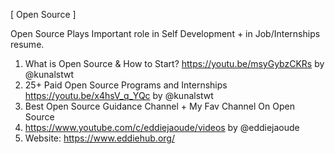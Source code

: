 [ Open Source ]

Open Source Plays Important role in Self Development + in Job/Internships resume.
1. What is Open Source & How to Start?
https://youtu.be/msyGybzCKRs by @kunalstwt 
2. 25+ Paid Open Source Programs and Internships
https://youtu.be/x4hsV_q_YQc by @kunalstwt 
3. Best Open Source Guidance Channel + My Fav Channel On Open Source 
4. https://www.youtube.com/c/eddiejaoude/videos by @eddiejaoude 
5. Website: https://www.eddiehub.org/